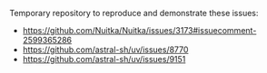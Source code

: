 Temporary repository to reproduce and demonstrate these issues:
- https://github.com/Nuitka/Nuitka/issues/3173#issuecomment-2599365286
- https://github.com/astral-sh/uv/issues/8770
- https://github.com/astral-sh/uv/issues/9151
